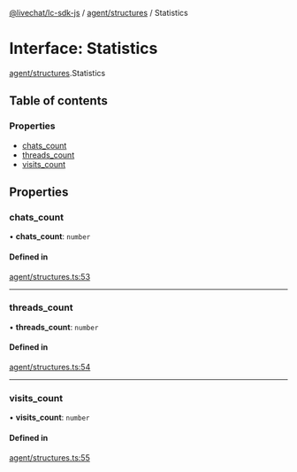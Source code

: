 [@livechat/lc-sdk-js](../README.md) / [agent/structures](../modules/agent_structures.md) / Statistics

# Interface: Statistics

[agent/structures](../modules/agent_structures.md).Statistics

## Table of contents

### Properties

- [chats\_count](agent_structures.Statistics.md#chats_count)
- [threads\_count](agent_structures.Statistics.md#threads_count)
- [visits\_count](agent_structures.Statistics.md#visits_count)

## Properties

### chats\_count

• **chats\_count**: `number`

#### Defined in

[agent/structures.ts:53](https://github.com/livechat/lc-sdk-js/blob/11cc290/src/agent/structures.ts#L53)

___

### threads\_count

• **threads\_count**: `number`

#### Defined in

[agent/structures.ts:54](https://github.com/livechat/lc-sdk-js/blob/11cc290/src/agent/structures.ts#L54)

___

### visits\_count

• **visits\_count**: `number`

#### Defined in

[agent/structures.ts:55](https://github.com/livechat/lc-sdk-js/blob/11cc290/src/agent/structures.ts#L55)
